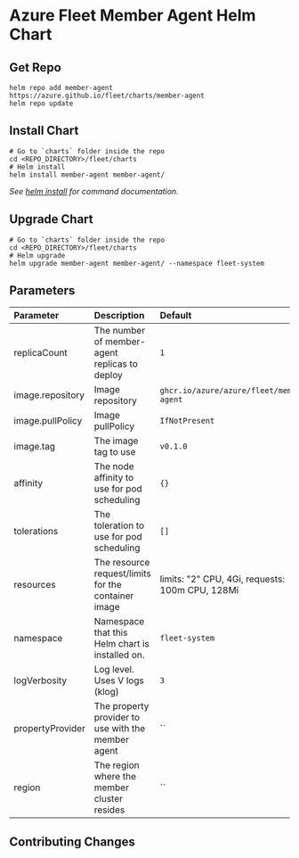 # Azure Fleet Member Agent Helm Chart

## Get Repo

```console
helm repo add member-agent https://azure.github.io/fleet/charts/member-agent
helm repo update
```

## Install Chart

```console
# Go to `charts` folder inside the repo
cd <REPO_DIRECTORY>/fleet/charts
# Helm install
helm install member-agent member-agent/
```

_See [helm install](https://helm.sh/docs/helm/helm_install/) for command documentation._

## Upgrade Chart

```console
# Go to `charts` folder inside the repo
cd <REPO_DIRECTORY>/fleet/charts
# Helm upgrade
helm upgrade member-agent member-agent/ --namespace fleet-system
```

## Parameters

| Parameter                | Description                                           | Default                                         |
|:-------------------------|:------------------------------------------------------|:------------------------------------------------|
| replicaCount             | The number of member-agent replicas to deploy         | `1`                                             |
| image.repository         | Image repository                                      | `ghcr.io/azure/azure/fleet/member-agent`        |
| image.pullPolicy         | Image pullPolicy                                      | `IfNotPresent`                                  |
| image.tag                | The image tag to use                                  | `v0.1.0`                                        |
| affinity                 | The node affinity to use for pod scheduling           | `{}`                                            |
| tolerations              | The toleration to use for pod scheduling              | `[]`                                            |
| resources                | The resource request/limits for the container image   | limits: "2" CPU, 4Gi, requests: 100m CPU, 128Mi |
| namespace                | Namespace that this Helm chart is installed on.       | `fleet-system`                                  |
| logVerbosity             | Log level. Uses V logs (klog)                         | `3`                                             |
| propertyProvider         | The property provider to use with the member agent    | ``                                              |
| region                   | The region where the member cluster resides           | ``                                              |

## Contributing Changes
